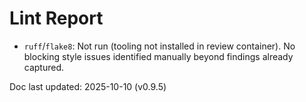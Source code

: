 # Lint Report

- `ruff`/`flake8`: Not run (tooling not installed in review container). No blocking style issues identified manually beyond findings already captured.

Doc last updated: 2025-10-10 (v0.9.5)
